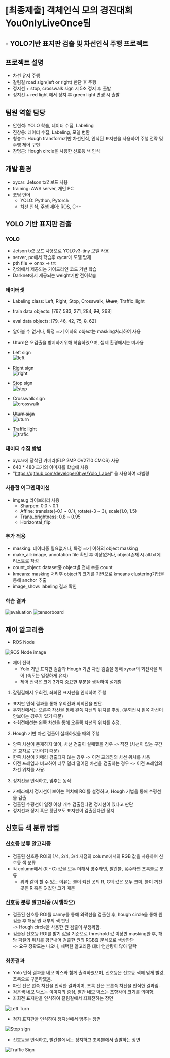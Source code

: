 # [최종제출] 객체인식 모의 경진대회 YouOnlyLiveOnce팀
## - YOLO기반 표지판 검출 및 차선인식 주행 프로젝트  

## 프로젝트 설명
- 차선 유지 주행
- 갈림길 road sign(left or right) 판단 후 주행
- 정지선 + stop, crosswalk sign 시 5초 정지 후 출발
- 정지선 + red light 에서 정지 후 green light 변경 시 출발

## 팀원 역할 담당
- 안현석: YOLO 학습, 데이터 수집, Labeling
- 진창용: 데이터 수집, Labeling, 모델 변환
- 형승호: Hough transform기반 차선인식, 인식된 표지판을 사용하여 주행 전략 및 주행 제어 구현
- 장명근: Hough circle을 사용한 신호등 색 인식 

## 개발 환경
- xycar: Jetson tx2 보드 사용
- training: AWS server, 개인 PC
- 코딩 언어
  - YOLO: Python, Pytorch
  - 차선 인식, 주행 제어: ROS, C++

## YOLO 기반 표지판 검출
### YOLO
- Jetson tx2 보드 사용으로 YOLOv3-tiny 모델 사용
- server, pc에서 학습후 xycar에 모델 탑재
- pth file -> onnx -> trt
- 강의에서 제공되는 가이드라인 코드 기반 학습
- Darknet에서 제공되는 weight기반 전이학습

### 데이터셋
- Labeling class: Left, Right, Stop, Crosswalk, ~~Uturn~~, Traffic_light  
- train data objects: [767, 583, 271, 284, ~~23~~, 268]  
- eval data objects: [79, 46, 42, 75, ~~0~~, 62]   
- 알아볼 수 없거나, 특정 크기 이하의 object는 masking처리하여 사용  
- Uturn은 오검출을 방지하기위해 학습하였으며, 실제 환경에서는 미사용
- Left sign  
![left](https://user-images.githubusercontent.com/42567320/215160123-76c039d4-3ebb-41cb-a5da-c167fa74ff71.png)

- Right sign  
![right](https://user-images.githubusercontent.com/42567320/215160139-0e901690-72b8-41a5-8b06-e89b47acccc4.png)

- Stop sign  
![stop](https://user-images.githubusercontent.com/42567320/215160166-0289b56f-b245-4d65-a0d2-ade6162c8e47.png)

- Crosswalk sign  
![crosswalk](https://user-images.githubusercontent.com/42567320/215160219-b6f91f9b-95b8-4e37-b521-284584e2547c.png)

- ~~Uturn sign~~  
![uturn](https://user-images.githubusercontent.com/42567320/215160241-20824526-6971-417d-9cfb-fc4af4080829.png)

- Traffic light  
![trafic](https://user-images.githubusercontent.com/42567320/215160258-60707c09-f568-4c56-a6a9-d4e75a14a182.png)


### 데이터 수집 방법
- xycar에 장착된 카메라(ELP 2MP OV2710 CMOS) 사용
- 640 * 480 크기의 이미지를 학습에 사용
- "https://github.com/developer0hye/Yolo_Label" 을 사용하여 라벨링 

### 사용한 어그멘테이션  
- imgaug 라이브러리 사용
  - Sharpen: 0.0 ~ 0.1  
  - Affine: translate(-0.1 ~ 0.1), rotate(-3 ~ 3), scale(1.0, 1.5)  
  - Trans_brightness: 0.8 ~ 0.95  
  - Horizontal_flip  

### 추가 적용
- masking: 데이터중 필요없거나, 특정 크기 이하의 object masking  
- make_all: image, annotation file 확인 후 이상없거나, object존재 시 all.txt에 리스트로 작성   
- count_object: dataset중 object별 전체 수를 count  
- kmeans: masking 처리후 object의 크기를 기반으로 kmeans clustering기법을 통해 anchor 추출  
- image_show: labeling 결과 확인  


### 학습 결과
![evaluation](https://user-images.githubusercontent.com/42567320/215160737-7ac445b2-d397-4769-8892-e00396903fb9.png)
![tensorboard](https://user-images.githubusercontent.com/42567320/215160297-05a0b4e5-a69b-4125-8534-ca884e95c5f3.png)

## 제어 알고리즘
- ROS Node

 ![ROS Node image](https://github.com/prgrms-ad-devcourse/ad-4-object-detection-project/blob/YouOnlyLiveOnce/Xycar_Control/Result%20Image/ROS%20Node.PNG)
- 제어 전략
  - Yolo 기반 표지판 검출과 Hough 기반 차전 검출을 통해 xycar의 회전각을 제어 (속도는 일정하게 유지)
  - 제어 전략은 크게 3가지 중요한 부분을 생각하여 설계함
  
1. 갈림길에서 우회전, 좌회전 표지판을 인식하여 주행
  - 표지판 인식 결과를 통해 우회전과 죄회전을 판단.
  - 우회전에서는 오른쪽 차선을 통해 왼쪽 차선의 위치를 추정. (우회전시 왼쪽 차선이 안보이는 경우가 있기 때문)
  - 좌회전에선는 왼쪽 차선을 통해 오른쪽 차선의 위치를 추정.
2. Hough 기반 차선 검출이 실패하였을 때의 주행
  - 양쪽 차선이 존재하지 않아, 차선 검출이 실패했을 경우 -> 직진 (차선이 없는 구간은 교차로 구간이기 때문)
  - 한쪽 차선이 카메라 검출되지 않는 경우 -> 이전 프레임의 차선 위치를 사용
  - 이전 프레임과 비교하여 너무 멀리 떨어진 차선을 검출하는 경우 -> 이전 프레임의 차선 위치를 사용.
3. 정지선을 인식하고, 멈추는 동작
  - 카메라에서 정지선이 보이는 위치에 ROI를 설정하고, Hough 기법을 통해 수평선을 검출
  - 검출된 수평선이 일정 이상 개수 검출된다면 정지선이 있다고 판단
  - 정지선과 정지 혹은 횡단보도 표지판이 검출된다면 정지



## 신호등 색 분류 방법
### 신호등 분류 알고리즘
- 검출된 신호등 ROI의 1/4, 2/4, 3/4 지점의 column에서의 RGB 값을 사용하여 신호등 색 분류
- 각 column에서 (R - G) 값을 모두 더해서 양수라면, 빨간불, 음수라면 초록불로 분류
  - 위와 같이 할 수 있는 이유는 불이 켜진 곳의 R, G의 값은 모두 크며, 불이 꺼진 곳은 R 혹은 G 값만 크기 때문

### 신호등 분류 알고리즘 (시행착오)
- 검출된 신호등 ROI를 canny를 통해 외곽선을 검출한 후, hough circle을 통해 원검출 후 해당 원 내부의 색 판단  
  -> Hough circle을 사용한 원 검출이 부정확함.
- 검출된 신호등 ROI를 밝기 값을 기준으로 threshold 값 이상만 masking한 후, 해당 픽셀의 위치를 평균내어 검출한 원의 RGB값 분석으로 색상판단  
  -> 요구 정확도는 나오나, 채택한 알고리즘 대비 연산량이 많아 탈락

### 최종결과
 - Yolo 인식 결과를 네모 박스와 함께 출력하였으며, 신호등은 신호등 색에 맞게 빨강, 초록으로 구분하였음.
 - 파란 선은 왼쪽 차선을 인식한 결과이며, 초록 선은 오른쪽 차선을 인식한 결과임.
 - 검은색 네모 박스는 이미지의 중심, 빨간 네모 박스는 조향각이 크기를 의미함.
 - 좌회전 표지판을 인식하여 갈림길에서 좌회전하는 장면
 
 ![Left Turn](https://github.com/prgrms-ad-devcourse/ad-4-object-detection-project/blob/YouOnlyLiveOnce/Xycar_Control/Result%20Image/Left%20turn.gif)
 
 - 정지 표지판을 인식하여 정지선에서 멈추는 장면
 
 ![Stop sign](https://github.com/prgrms-ad-devcourse/ad-4-object-detection-project/blob/YouOnlyLiveOnce/Xycar_Control/Result%20Image/Stop%20Sign.gif)
 
 - 신호등을 인식하고, 빨간불에서는 정지하고 초록불에서 출발하는 장면
 
 ![Traffic Sign](https://github.com/prgrms-ad-devcourse/ad-4-object-detection-project/blob/YouOnlyLiveOnce/Xycar_Control/Result%20Image/Traffic%20light.gif)
